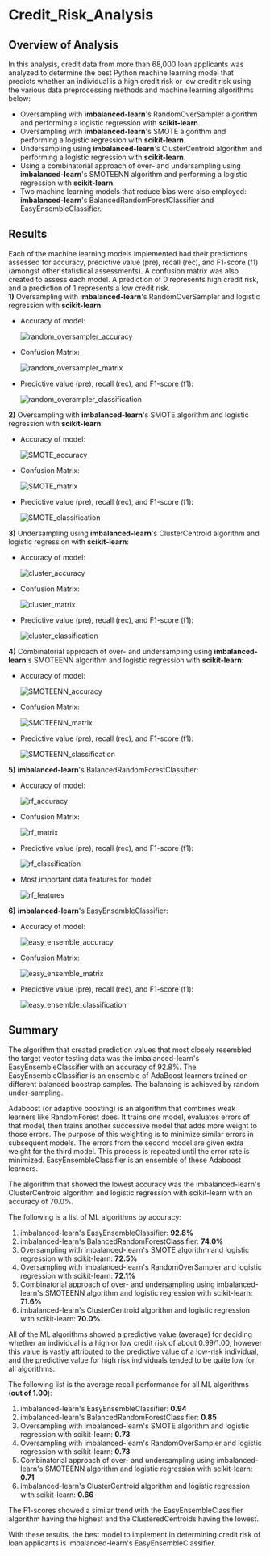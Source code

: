 # Credit_Risk_Analysis
## Overview of Analysis
In this analysis, credit data from more than 68,000 loan applicants was analyzed to determine the best Python machine learning model that predicts whether an individual is a high credit risk or low credit risk using the various data preprocessing methods and machine learning algorithms below:
* Oversampling with **imbalanced-learn**'s RandomOverSampler algorithm and performing a logistic regression with **scikit-learn**.
* Oversampling with **imbalanced-learn**'s SMOTE algorithm and performing a logistic regression with **scikit-learn**.
* Undersampling using **imbalanced-learn**'s ClusterCentroid algorithm and performing a logistic regression with **scikit-learn**.
* Using a combinatorial approach of over- and undersampling using **imbalanced-learn**'s SMOTEENN algorithm and performing a logistic regression with **scikit-learn**.
* Two machine learning models that reduce bias were also employed: **imbalanced-learn**'s BalancedRandomForestClassifier and EasyEnsembleClassifier.
## Results
Each of the machine learning models implemented had their predictions assessed for accuracy, predictive value (pre), recall (rec), and F1-score (f1) (amongst other statistical assessments). A confusion matrix was also created to assess each model. A prediction of 0 represents high credit risk, and a prediction of 1 represents a low credit risk.<br/>
**1)** Oversampling with **imbalanced-learn**'s RandomOverSampler and  logistic regression with **scikit-learn**:<br/>

* Accuracy of model:<br/>

    ![random_oversampler_accuracy](./images/random_oversample_accuracy.png)<br/>

* Confusion Matrix: <br/>

    ![random_oversampler_matrix](./images/random_oversampler_matrix.png)<br/>

* Predictive value (pre), recall (rec), and F1-score (f1):<br/>

    ![random_overampler_classification](./images/random_oversampler_classification.png)<br/>

**2)** Oversampling with **imbalanced-learn**'s SMOTE algorithm and logistic regression with **scikit-learn**:<br/>

* Accuracy of model:<br/>

    ![SMOTE_accuracy](./images/smote_accuracy.png)<br/>

* Confusion Matrix: <br/>

    ![SMOTE_matrix](./images/smote_matrix.png)<br/>

* Predictive value (pre), recall (rec), and F1-score (f1):<br/>

    ![SMOTE_classification](./images/smote_classification.png)<br/>

**3)** Undersampling using **imbalanced-learn**'s ClusterCentroid algorithm and logistic regression with **scikit-learn**:

* Accuracy of model:<br/>

    ![cluster_accuracy](./images/cluster_accuracy.png)<br/>

* Confusion Matrix: <br/>

    ![cluster_matrix](./images/cluster_matrix.png)<br/>

* Predictive value (pre), recall (rec), and F1-score (f1):<br/>

    ![cluster_classification](./images/cluster_classification.png)<br/>

**4)** Combinatorial approach of over- and undersampling using **imbalanced-learn**'s SMOTEENN algorithm and logistic regression with **scikit-learn**:

* Accuracy of model:<br/>

    ![SMOTEENN_accuracy](./images/smoteenn_accuracy.png)<br/>

* Confusion Matrix: <br/>

    ![SMOTEENN_matrix](./images/smoteenn_matrix.png)<br/>

* Predictive value (pre), recall (rec), and F1-score (f1):<br/>

    ![SMOTEENN_classification](./images/smoteenn_classification.png)<br/>

**5)** **imbalanced-learn**'s BalancedRandomForestClassifier:

* Accuracy of model:<br/>

    ![rf_accuracy](./images/rf_accuracy.png)<br/>

* Confusion Matrix: <br/>

    ![rf_matrix](./images/rf_matrix.png)<br/>

* Predictive value (pre), recall (rec), and F1-score (f1):<br/>

    ![rf_classification](./images/rf_classification.png)<br/>

* Most important data features for model:<br/>

    ![rf_features](./images/rf_features.png)<br/>

**6)** **imbalanced-learn**'s EasyEnsembleClassifier:

* Accuracy of model:<br/>

    ![easy_ensemble_accuracy](./images/easy_ensemble_accuracy.png)<br/>

* Confusion Matrix: <br/>

    ![easy_ensemble_matrix](./images/easy_ensemble_matrix.png)<br/>

* Predictive value (pre), recall (rec), and F1-score (f1):<br/>

    ![easy_ensemble_classification](./images/easy_ensemble_classification.png)<br/>

## Summary
The algorithm that created prediction values that most closely resembled the target vector testing data was the imbalanced-learn's EasyEnsembleClassifier with an accuracy of 92.8%. The EasyEnsembleClassifier is an ensemble of AdaBoost learners trained on different balanced boostrap samples. The balancing is achieved by random under-sampling.<br/>

Adaboost (or adaptive boosting) is an algorithm that combines weak learners like RandomForest does. It trains one model, evaluates errors of that model, then trains another successive model that adds more weight to those errors. The purpose of this weighting is to minimize similar errors in subsequent models. The errors from the second model are given extra weight for the third model. This process is repeated until the error rate is minimized. EasyEnsembleClassifier is an ensemble of these Adaboost learners.<br/>

The algorithm that showed the lowest accuracy was the imbalanced-learn's ClusterCentroid algorithm and logistic regression with scikit-learn with an accuracy of 70.0%.<br/>

The following is a list of ML algorithms by accuracy:<br/>

1) imbalanced-learn's EasyEnsembleClassifier: **92.8%**
2) imbalanced-learn's BalancedRandomForestClassifier: **74.0%**
3) Oversampling with imbalanced-learn's SMOTE algorithm and     logistic regression with scikit-learn: **72.5%**
4) Oversampling with imbalanced-learn's RandomOverSampler and logistic regression with scikit-learn: **72.1%**
5) Combinatorial approach of over- and undersampling using imbalanced-learn's SMOTEENN algorithm and logistic regression with scikit-learn: **71.6%**
6) imbalanced-learn's ClusterCentroid algorithm and logistic regression with scikit-learn: **70.0%**<br/>

All of the ML algorithms showed a predictive value (average) for deciding whether an individual is a high or low credit risk of about 0.99/1.00, however this value is vastly attributed to the predictive value of a low-risk individual, and the predictive value for high risk individuals tended to be quite low for all algorithms.<br/>

The following list is the average recall performance for all ML algorithms (**out of 1.00**):<br/>
1) imbalanced-learn's EasyEnsembleClassifier: **0.94**
2) imbalanced-learn's BalancedRandomForestClassifier: **0.85**
3) Oversampling with imbalanced-learn's SMOTE algorithm and     logistic regression with scikit-learn: **0.73**
4) Oversampling with imbalanced-learn's RandomOverSampler and logistic regression with scikit-learn: **0.73**
5) Combinatorial approach of over- and undersampling using imbalanced-learn's SMOTEENN algorithm and logistic regression with scikit-learn: **0.71**
6) imbalanced-learn's ClusterCentroid algorithm and logistic regression with scikit-learn: **0.66**<br/>

The F1-scores showed a similar trend with the EasyEnsembleClassifier algorithm having the highest and the ClusteredCentroids having the lowest. <br/>

With these results, the best model to implement in determining credit risk of loan applicants is imbalanced-learn's EasyEnsembleClassifier.